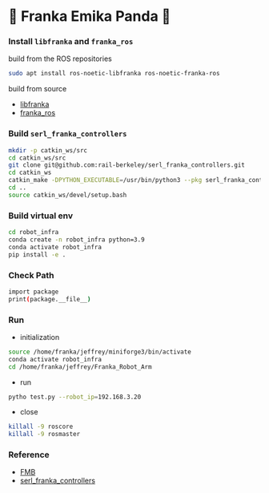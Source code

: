 # 🦾 Franka Emika Panda 🐼

### Install `libfranka` and `franka_ros`
build from the ROS repositories
```bash
sudo apt install ros-noetic-libfranka ros-noetic-franka-ros
```
build from source
* [libfranka](https://github.com/frankaemika/libfranka/blob/main/README.md)
* [franka_ros](https://frankaemika.github.io/docs/installation_linux.html#building-the-ros-packages)


### Build `serl_franka_controllers`
```bash
mkdir -p catkin_ws/src
cd catkin_ws/src
git clone git@github.com:rail-berkeley/serl_franka_controllers.git
cd catkin_ws
catkin_make -DPYTHON_EXECUTABLE=/usr/bin/python3 --pkg serl_franka_controllers
cd ..
source catkin_ws/devel/setup.bash
```

### Build virtual env
```bash
cd robot_infra
conda create -n robot_infra python=3.9
conda activate robot_infra
pip install -e .
```


### Check Path
```bash
import package
print(package.__file__)
```


### Run

* initialization
```bash
source /home/franka/jeffrey/miniforge3/bin/activate
conda activate robot_infra
cd /home/franka/jeffrey/Franka_Robot_Arm
```

* run
```bash
pytho test.py --robot_ip=192.168.3.20
```

* close
```bash
killall -9 roscore
killall -9 rosmaster
```


### Reference
* [FMB](https://github.com/rail-berkeley/fmb/tree/main)
* [serl_franka_controllers](https://github.com/rail-berkeley/serl_franka_controllers)



